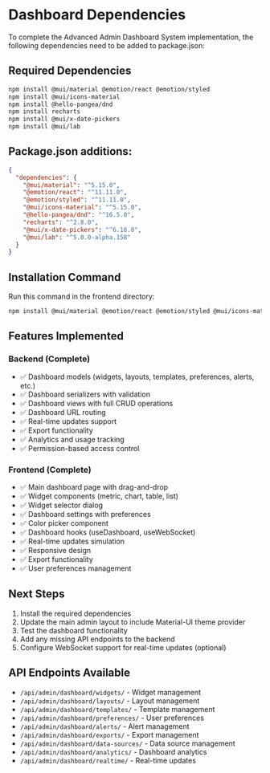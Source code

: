 # Dashboard Dependencies

To complete the Advanced Admin Dashboard System implementation, the following dependencies need to be added to package.json:

## Required Dependencies

```bash
npm install @mui/material @emotion/react @emotion/styled
npm install @mui/icons-material
npm install @hello-pangea/dnd
npm install recharts
npm install @mui/x-date-pickers
npm install @mui/lab
```

## Package.json additions:

```json
{
  "dependencies": {
    "@mui/material": "^5.15.0",
    "@emotion/react": "^11.11.0",
    "@emotion/styled": "^11.11.0",
    "@mui/icons-material": "^5.15.0",
    "@hello-pangea/dnd": "^16.5.0",
    "recharts": "^2.8.0",
    "@mui/x-date-pickers": "^6.18.0",
    "@mui/lab": "^5.0.0-alpha.158"
  }
}
```

## Installation Command

Run this command in the frontend directory:

```bash
npm install @mui/material @emotion/react @emotion/styled @mui/icons-material @hello-pangea/dnd recharts @mui/x-date-pickers @mui/lab
```

## Features Implemented

### Backend (Complete)
- ✅ Dashboard models (widgets, layouts, templates, preferences, alerts, etc.)
- ✅ Dashboard serializers with validation
- ✅ Dashboard views with full CRUD operations
- ✅ Dashboard URL routing
- ✅ Real-time updates support
- ✅ Export functionality
- ✅ Analytics and usage tracking
- ✅ Permission-based access control

### Frontend (Complete)
- ✅ Main dashboard page with drag-and-drop
- ✅ Widget components (metric, chart, table, list)
- ✅ Widget selector dialog
- ✅ Dashboard settings with preferences
- ✅ Color picker component
- ✅ Dashboard hooks (useDashboard, useWebSocket)
- ✅ Real-time updates simulation
- ✅ Responsive design
- ✅ Export functionality
- ✅ User preferences management

## Next Steps

1. Install the required dependencies
2. Update the main admin layout to include Material-UI theme provider
3. Test the dashboard functionality
4. Add any missing API endpoints to the backend
5. Configure WebSocket support for real-time updates (optional)

## API Endpoints Available

- `/api/admin/dashboard/widgets/` - Widget management
- `/api/admin/dashboard/layouts/` - Layout management  
- `/api/admin/dashboard/templates/` - Template management
- `/api/admin/dashboard/preferences/` - User preferences
- `/api/admin/dashboard/alerts/` - Alert management
- `/api/admin/dashboard/exports/` - Export management
- `/api/admin/dashboard/data-sources/` - Data source management
- `/api/admin/dashboard/analytics/` - Dashboard analytics
- `/api/admin/dashboard/realtime/` - Real-time updates